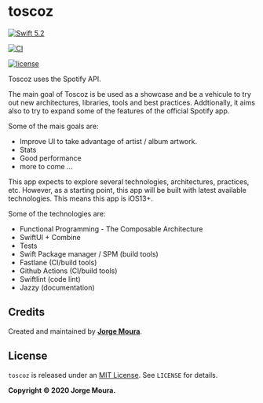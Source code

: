 # toscoz

[![Swift 5.2](https://img.shields.io/badge/swift-5.2-ED523F.svg?style=flat)](https://swift.org/download/)

[![CI](https://github.com/jjorgemoura/toscoz/workflows/Release/badge.svg)](https://github.com/jjorgemoura/toscoz/actions)

[![license](https://img.shields.io/github/license/mashape/apistatus.svg)][mitLink]

Toscoz uses the Spotify API.

The main goal of Toscoz is be used as a showcase and be a vehicule to try out new architectures, libraries, tools and best practices. Addtionally, it aims also to try to expand some of the features of the official Spotify app.

Some of the mais goals are:

- Improve UI to take advantage of artist / album artwork.
- Stats
- Good performance
- more to come ...

This app expects to explore several technologies, architectures, practices, etc. However, as a starting point, this app will be built with latest available technologies. This means this app is iOS13+.

Some of the technologies are:

- Functional Programming - The Composable Architecture 
- SwiftUI + Combine
- Tests
- Swift Package manager / SPM (build tools)
- Fastlane (CI/build tools)
- Github Actions (CI/build tools)
- Swiftlint (code lint)
- Jazzy (documentation)

## Credits

Created and maintained by [**Jorge Moura**](http://www.jjorgemoura.com).

## License

`toscoz` is released under an [MIT License][mitLink]. See `LICENSE` for details.

**Copyright &copy; 2020 Jorge Moura.**

[mitLink]:http://opensource.org/licenses/MIT